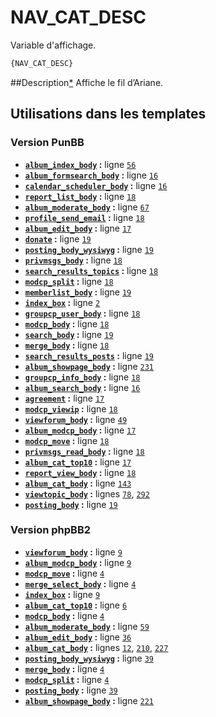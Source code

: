 # NAV_CAT_DESC


Variable d'affichage.

```html
{NAV_CAT_DESC}
```

##Description[*](https://fa-tvars.appspot.com/var/NAV_CAT_DESC)
Affiche le fil d’Ariane.

## Utilisations dans les templates

### Version PunBB
* __[`album_index_body`](../tpl/var/punbb/album_index_body.md#readme) :__ ligne [`56`](../tpl/src/punbb/album_index_body.tpl#L56)
* __[`album_formsearch_body`](../tpl/var/punbb/album_formsearch_body.md#readme) :__ ligne [`16`](../tpl/src/punbb/album_formsearch_body.tpl#L16)
* __[`calendar_scheduler_body`](../tpl/var/punbb/calendar_scheduler_body.md#readme) :__ ligne [`16`](../tpl/src/punbb/calendar_scheduler_body.tpl#L16)
* __[`report_list_body`](../tpl/var/punbb/report_list_body.md#readme) :__ ligne [`18`](../tpl/src/punbb/report_list_body.tpl#L18)
* __[`album_moderate_body`](../tpl/var/punbb/album_moderate_body.md#readme) :__ ligne [`67`](../tpl/src/punbb/album_moderate_body.tpl#L67)
* __[`profile_send_email`](../tpl/var/punbb/profile_send_email.md#readme) :__ ligne [`18`](../tpl/src/punbb/profile_send_email.tpl#L18)
* __[`album_edit_body`](../tpl/var/punbb/album_edit_body.md#readme) :__ ligne [`17`](../tpl/src/punbb/album_edit_body.tpl#L17)
* __[`donate`](../tpl/var/punbb/donate.md#readme) :__ ligne [`19`](../tpl/src/punbb/donate.tpl#L19)
* __[`posting_body_wysiwyg`](../tpl/var/punbb/posting_body_wysiwyg.md#readme) :__ ligne [`19`](../tpl/src/punbb/posting_body_wysiwyg.tpl#L19)
* __[`privmsgs_body`](../tpl/var/punbb/privmsgs_body.md#readme) :__ ligne [`18`](../tpl/src/punbb/privmsgs_body.tpl#L18)
* __[`search_results_topics`](../tpl/var/punbb/search_results_topics.md#readme) :__ ligne [`18`](../tpl/src/punbb/search_results_topics.tpl#L18)
* __[`modcp_split`](../tpl/var/punbb/modcp_split.md#readme) :__ ligne [`18`](../tpl/src/punbb/modcp_split.tpl#L18)
* __[`memberlist_body`](../tpl/var/punbb/memberlist_body.md#readme) :__ ligne [`19`](../tpl/src/punbb/memberlist_body.tpl#L19)
* __[`index_box`](../tpl/var/punbb/index_box.md#readme) :__ ligne [`2`](../tpl/src/punbb/index_box.tpl#L2)
* __[`groupcp_user_body`](../tpl/var/punbb/groupcp_user_body.md#readme) :__ ligne [`18`](../tpl/src/punbb/groupcp_user_body.tpl#L18)
* __[`modcp_body`](../tpl/var/punbb/modcp_body.md#readme) :__ ligne [`18`](../tpl/src/punbb/modcp_body.tpl#L18)
* __[`search_body`](../tpl/var/punbb/search_body.md#readme) :__ ligne [`19`](../tpl/src/punbb/search_body.tpl#L19)
* __[`merge_body`](../tpl/var/punbb/merge_body.md#readme) :__ ligne [`18`](../tpl/src/punbb/merge_body.tpl#L18)
* __[`search_results_posts`](../tpl/var/punbb/search_results_posts.md#readme) :__ ligne [`19`](../tpl/src/punbb/search_results_posts.tpl#L19)
* __[`album_showpage_body`](../tpl/var/punbb/album_showpage_body.md#readme) :__ ligne [`231`](../tpl/src/punbb/album_showpage_body.tpl#L231)
* __[`groupcp_info_body`](../tpl/var/punbb/groupcp_info_body.md#readme) :__ ligne [`18`](../tpl/src/punbb/groupcp_info_body.tpl#L18)
* __[`album_search_body`](../tpl/var/punbb/album_search_body.md#readme) :__ ligne [`16`](../tpl/src/punbb/album_search_body.tpl#L16)
* __[`agreement`](../tpl/var/punbb/agreement.md#readme) :__ ligne [`17`](../tpl/src/punbb/agreement.tpl#L17)
* __[`modcp_viewip`](../tpl/var/punbb/modcp_viewip.md#readme) :__ ligne [`18`](../tpl/src/punbb/modcp_viewip.tpl#L18)
* __[`viewforum_body`](../tpl/var/punbb/viewforum_body.md#readme) :__ ligne [`49`](../tpl/src/punbb/viewforum_body.tpl#L49)
* __[`album_modcp_body`](../tpl/var/punbb/album_modcp_body.md#readme) :__ ligne [`17`](../tpl/src/punbb/album_modcp_body.tpl#L17)
* __[`modcp_move`](../tpl/var/punbb/modcp_move.md#readme) :__ ligne [`18`](../tpl/src/punbb/modcp_move.tpl#L18)
* __[`privmsgs_read_body`](../tpl/var/punbb/privmsgs_read_body.md#readme) :__ ligne [`18`](../tpl/src/punbb/privmsgs_read_body.tpl#L18)
* __[`album_cat_top10`](../tpl/var/punbb/album_cat_top10.md#readme) :__ ligne [`17`](../tpl/src/punbb/album_cat_top10.tpl#L17)
* __[`report_view_body`](../tpl/var/punbb/report_view_body.md#readme) :__ ligne [`18`](../tpl/src/punbb/report_view_body.tpl#L18)
* __[`album_cat_body`](../tpl/var/punbb/album_cat_body.md#readme) :__ ligne [`143`](../tpl/src/punbb/album_cat_body.tpl#L143)
* __[`viewtopic_body`](../tpl/var/punbb/viewtopic_body.md#readme) :__ lignes [`78`](../tpl/src/punbb/viewtopic_body.tpl#L78), [`292`](../tpl/src/punbb/viewtopic_body.tpl#L292)
* __[`posting_body`](../tpl/var/punbb/posting_body.md#readme) :__ ligne [`19`](../tpl/src/punbb/posting_body.tpl#L19)

### Version phpBB2
* __[`viewforum_body`](../tpl/var/subsilver/viewforum_body.md#readme) :__ ligne [`9`](../tpl/src/subsilver/viewforum_body.tpl#L9)
* __[`album_modcp_body`](../tpl/var/subsilver/album_modcp_body.md#readme) :__ ligne [`9`](../tpl/src/subsilver/album_modcp_body.tpl#L9)
* __[`modcp_move`](../tpl/var/subsilver/modcp_move.md#readme) :__ ligne [`4`](../tpl/src/subsilver/modcp_move.tpl#L4)
* __[`merge_select_body`](../tpl/var/subsilver/merge_select_body.md#readme) :__ ligne [`4`](../tpl/src/subsilver/merge_select_body.tpl#L4)
* __[`index_box`](../tpl/var/subsilver/index_box.md#readme) :__ ligne [`9`](../tpl/src/subsilver/index_box.tpl#L9)
* __[`album_cat_top10`](../tpl/var/subsilver/album_cat_top10.md#readme) :__ ligne [`6`](../tpl/src/subsilver/album_cat_top10.tpl#L6)
* __[`modcp_body`](../tpl/var/subsilver/modcp_body.md#readme) :__ ligne [`4`](../tpl/src/subsilver/modcp_body.tpl#L4)
* __[`album_moderate_body`](../tpl/var/subsilver/album_moderate_body.md#readme) :__ ligne [`59`](../tpl/src/subsilver/album_moderate_body.tpl#L59)
* __[`album_edit_body`](../tpl/var/subsilver/album_edit_body.md#readme) :__ ligne [`36`](../tpl/src/subsilver/album_edit_body.tpl#L36)
* __[`album_cat_body`](../tpl/var/subsilver/album_cat_body.md#readme) :__ lignes [`12`](../tpl/src/subsilver/album_cat_body.tpl#L12), [`210`](../tpl/src/subsilver/album_cat_body.tpl#L210), [`227`](../tpl/src/subsilver/album_cat_body.tpl#L227)
* __[`posting_body_wysiwyg`](../tpl/var/subsilver/posting_body_wysiwyg.md#readme) :__ ligne [`39`](../tpl/src/subsilver/posting_body_wysiwyg.tpl#L39)
* __[`merge_body`](../tpl/var/subsilver/merge_body.md#readme) :__ ligne [`4`](../tpl/src/subsilver/merge_body.tpl#L4)
* __[`modcp_split`](../tpl/var/subsilver/modcp_split.md#readme) :__ ligne [`4`](../tpl/src/subsilver/modcp_split.tpl#L4)
* __[`posting_body`](../tpl/var/subsilver/posting_body.md#readme) :__ ligne [`39`](../tpl/src/subsilver/posting_body.tpl#L39)
* __[`album_showpage_body`](../tpl/var/subsilver/album_showpage_body.md#readme) :__ ligne [`221`](../tpl/src/subsilver/album_showpage_body.tpl#L221)